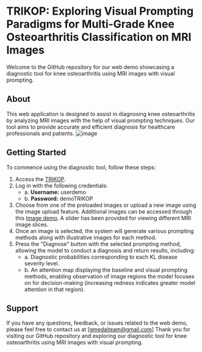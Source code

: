 # TRIKOP: Exploring Visual Prompting Paradigms for Multi-Grade Knee Osteoarthritis Classification on MRI Images

Welcome to the GitHub repository for our web demo showcasing a diagnostic tool for knee osteoarthritis using MRI images with visual prompting.

## About
This web application is designed to assist in diagnosing knee osteoarthritis by analyzing MRI images with the help of visual prompting techniques. Our tool aims to provide accurate and efficient diagnosis for healthcare professionals and patients.
![image](https://github.com/user-attachments/assets/a962d797-51df-4d12-a39c-0f3f41e37a5b)

## Getting Started
To commence using the diagnostic tool, follow these steps:
1. Access the [TRIKOP]([link_demo](https://trikop.gmedai.com/account/login)).
2. Log in with the following credentials:
   - a. **Username:** userdemo
   - b. **Password:** demoTRIKOP
4. Choose from one of the preloaded images or upload a new image using the image upload feature. Additional images can be accessed through this [Image demo](https://drive.google.com/drive/folders/1D4e7I7IyGfB4q5mg-vrc0lrMWac6UH8H?usp=drive_link). A slider has been provided for viewing different MRI image slices.
5. Once an image is selected, the system will generate various prompting methods along with illustrative images for each method.
6. Press the "Diagnose" button with the selected prompting method, allowing the model to conduct a diagnosis and return results, including:
   - a. Diagnostic probabilities corresponding to each KL disease severity level.
   - b. An attention map displaying the baseline and visual prompting methods, enabling observation of image regions the model focuses on for decision-making (increasing redness indicates greater model attention in that region).

## Support
If you have any questions, feedback, or issues related to the web demo, please feel free to contact us at [gmedaiteam@gmail.com]
Thank you for visiting our GitHub repository and exploring our diagnostic tool for knee osteoarthritis using MRI images with visual prompting.
